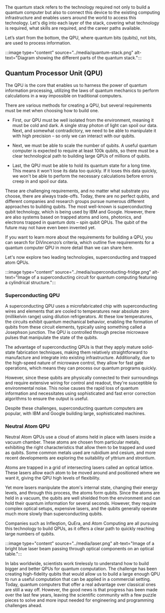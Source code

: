 
The quantum stack refers to the technology required not only to build a quantum computer but also to connect this device to the existing computing infrastructure and enables users around the world to access this technology. Let's dig into each layer of the stack, covering what technology is required, what skills are required, and the career paths available.

Let’s start from the bottom, the QPU, where quantum bits (qubits), not bits, are used to process information.

:::image type="content" source="../media/quantum-stack.png" alt-text="Diagram showing the different parts of the quantum stack.":::

## Quantum Processor Unit (QPU)

The QPU is the core that enables us to harness the power of quantum information processing, utilizing the laws of quantum mechanics to perform calculations in a way impossible on traditional computers.  

There are various methods for creating a QPU, but several requirements must be met when choosing how to build one.

- First, our QPU must be well isolated from the environment, meaning it must be cold and dark. A single stray photon of light can spoil our data. Next, and somewhat contradictory, we need to be able to manipulate it with high precision – so only we can interact with our qubits.

- Next, we must be able to scale the number of qubits. A useful quantum computer is expected to require at least 100k qubits, so there must be a clear technological path to building large QPUs of millions of qubits.  

- Last, the QPU must be able to hold its quantum state for a long time. This means it won't lose its data too quickly. If it loses this data quickly, we won't be able to perform the necessary calculations before errors creep in and spoil our data.

These are challenging requirements, and no matter what substrate you choose, there are always trade-offs. Today, there are no perfect qubits, and different companies and research groups pursue numerous different approaches to building qubits. The most well-known is superconducting qubit technology, which is being used by IBM and Google. However, there are also systems based on trapped atoms and ions, photonics, and electrons trapped in quantum dots – spin qubit QPUs. The qubit of the future may not have even been invented yet.

If you want to learn more about the requirements for building a QPU, you can search for DiVincenzo’s criteria, which outline five requirements for a quantum computer QPU in more detail than we can share here.

Let's now explore two leading technologies, superconducting and trapped atom QPUs.

:::image type="content" source="../media/superconducting-fridge.png" alt-text="Image of a superconducting circuit for quantum computing featuring a cylindrical structure.":::

### Superconducting QPU

A superconducting QPU uses a microfabricated chip with superconducting wires and elements that are cooled to temperatures near absolute zero (millikelvin range) using dilution refrigerators. At these low temperatures, the circuits exhibit quantum mechanical behavior, enabling the formation of qubits from these circuit elements, typically using something called a Josephson junction. The QPU is controlled through precise microwave pulses that manipulate the state of the qubits.

The advantage of superconducting QPUs is that they apply mature solid-state fabrication techniques, making them relatively straightforward to manufacture and integrate into existing infrastructure. Additionally, due to the high-speed nature of microwave control, they allow for fast gate operations, which means they can process our quantum programs quickly.

However, since these qubits are physically connected to their surroundings and require extensive wiring for control and readout, they're susceptible to environmental noise. This noise causes the rapid loss of quantum information and necessitates using sophisticated and fast error correction algorithms to ensure the output is useful.  

Despite these challenges, superconducting quantum computers are popular, with IBM and Google building large, sophisticated machines.

### Neutral Atom QPU

Neutral Atom QPUs use a cloud of atoms held in place with lasers inside a vacuum chamber. These atoms are chosen from particular metals, exhibiting the right characteristics that allow them to be trapped and used as qubits. Some common metals used are rubidium and cesium, and more recent developments are exploring the suitability of yttrium and strontium.  

Atoms are trapped in a grid of intersecting lasers called an optical lattice. These lasers allow each atom to be moved around and positioned where we want it, giving the QPU high levels of flexibility.  

Yet more lasers manipulate the atom's internal state, changing their energy levels, and through this process, the atoms form qubits. Since the atoms are held in a vacuum, the qubits are well shielded from the environment and can hold their quantum information for several seconds. However, they require complex optical setups, expensive lasers, and the qubits generally operate much more slowly than superconducting qubits.  

Companies such as Infleqtion, QuEra, and Atom Computing are all pursuing this technology to build QPUs, as it offers a clear path to quickly reaching large numbers of qubits.

:::image type="content" source="../media/laser.png" alt-text="Image of a bright blue laser beam passing through optical components on an optical table.":::

In labs worldwide, scientists work tirelessly to understand how to build bigger and better QPUs for quantum computation. The challenge has been creating high-fidelity qubits that would allow us to build a large enough QPU to run a useful computation that can be applied in a commercial setting. Today, quantum computers that offer a real advantage over classical ones are still a way off. However, the good news is that progress has been made over the last few years, leaving the scientific community with a few puzzle pieces to solve and more input needed for engineering and programming challenges ahead.
